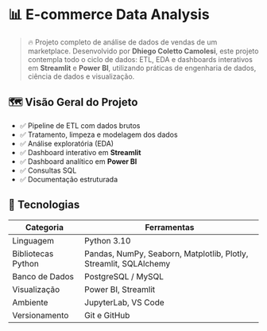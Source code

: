 # 📊 E-commerce Data Analysis

> 🔥 Projeto completo de análise de dados de vendas de um marketplace. Desenvolvido por **Dhiego Coletto Camolesi**, este projeto contempla todo o ciclo de dados: ETL, EDA e dashboards interativos em **Streamlit** e **Power BI**, utilizando práticas de engenharia de dados, ciência de dados e visualização.

## 🗺️ Visão Geral do Projeto

- ✅ Pipeline de ETL com dados brutos
- ✅ Tratamento, limpeza e modelagem dos dados
- ✅ Análise exploratória (EDA)
- ✅ Dashboard interativo em **Streamlit**
- ✅ Dashboard analítico em **Power BI**
- ✅ Consultas SQL
- ✅ Documentação estruturada

## 🚦 Tecnologias

| Categoria            | Ferramentas                                         |
| -------------------- | ---------------------------------------------------- |
| Linguagem            | Python 3.10                                          |
| Bibliotecas Python   | Pandas, NumPy, Seaborn, Matplotlib, Plotly, Streamlit, SQLAlchemy |
| Banco de Dados       | PostgreSQL / MySQL                                  |
| Visualização         | Power BI, Streamlit                                 |
| Ambiente             | JupyterLab, VS Code                                 |
| Versionamento        | Git e GitHub                                         |
